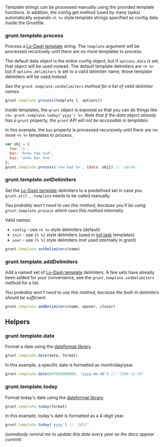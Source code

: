 Template strings can be processed manually using the provided template functions. In addition, the config.get method (used by many tasks) automatically expands `<% %>` style template strings specified as config data inside the Gruntfile.

<a name="grunt-template-process"></a>
### grunt.template.process
Process a [Lo-Dash template](http://lodash.com/docs/#template) string. The `template` argument will be processed recursively until there are no more templates to process.

The default data object is the entire config object, but if `options.data` is set, that object will be used instead. The default template delimiters are `<% %>` but if `options.delimiters` is set to a valid delimiter name, those template delimiters will be used instead.

_See the `grunt.template.setDelimiters` method for a list of valid delimiter names._

```js
grunt.template.process(template [, options])
```

Inside templates, the `grunt` object is exposed so that you can do things like `<%= grunt.template.today('yyyy') %>`. _Note that if the data object already has a `grunt` property, the `grunt` API will not be accessible in templates._

In this example, the `baz` property is processed recursively until there are no more `<% %>` templates to process.

```js
var obj = {
  foo: 'c',
  bar: 'b<%= foo %>d',
  baz: 'a<%= bar %>e'
};
grunt.template.process('<%= baz %>', {data: obj}) // 'abcde'
```

<a name="grunt-template-setDelimiters"></a>
### grunt.template.setDelimiters
Set the [Lo-Dash template](http://lodash.com/docs/#template) delimiters to a predefined set in case you `grunt.util._.template` needs to be called manually.

_You probably won't need to use this method, because you'll be using `grunt.template.process` which uses this method internally._

Valid names:

* `config` - use `<% %>` style delimiters (default)
* `init` - use `{% %}` style delimiters (used in [init task](task_init.md) templates)
* `user` - use `[% %]` style delimiters (not used internally in grunt)

```js
grunt.template.setDelimiters(name)
```

<a name="grunt-template-addDelimiters"></a>
### grunt.template.addDelimiters
Add a named set of [Lo-Dash template](http://lodash.com/docs/#template) delimiters. A few sets have already been added for your convenience, see the `grunt.template.setDelimiters` method for a list.

_You probably won't need to use this method, because the built-in delimiters should be sufficient._

```js
grunt.template.addDelimiters(name, opener, closer)
```

## Helpers

<a name="grunt-template-date"></a>
### grunt.template.date
Format a date using the [dateformat library](https://github.com/felixge/node-dateformat).

```js
grunt.template.date(date, format)
```

In this example, a specific date is formatted as month/day/year.

```js
grunt.template.date(847602000000, 'yyyy-mm-dd') // '1996-11-10'
```

<a name="grunt-template-today"></a>
### grunt.template.today
Format today's date using the [dateformat library](https://github.com/felixge/node-dateformat).

```js
grunt.template.today(format)
```

In this example, today's date is formatted as a 4-digit year.

```js
grunt.template.today('yyyy') // '2012'
```

_(somebody remind me to update this date every year so the docs appear current)_
